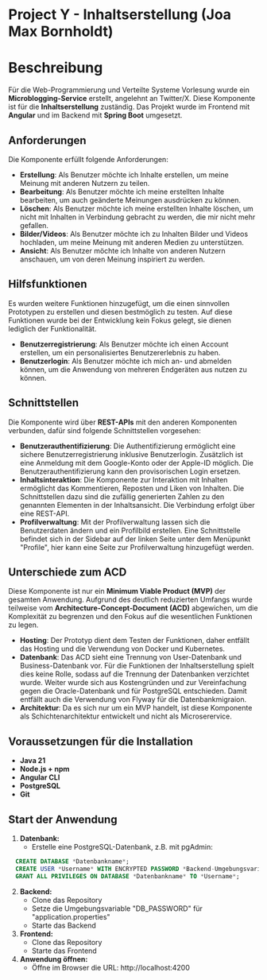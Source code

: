 Project Y - Inhaltserstellung (Joa Max Bornholdt)
=======
# Beschreibung
Für die Web-Programmierung und Verteilte Systeme Vorlesung wurde ein **Microblogging-Service** erstellt, angelehnt an Twitter/X. Diese Komponente ist für die **Inhaltserstellung** zuständig. Das Projekt wurde im Frontend mit **Angular** und im Backend mit **Spring Boot** umgesetzt.
## Anforderungen
Die Komponente erfüllt folgende Anforderungen:
- **Erstellung**: Als Benutzer möchte ich Inhalte erstellen, um meine Meinung mit anderen Nutzern zu teilen.
- **Bearbeitung**: Als Benutzer möchte ich meine erstellten Inhalte bearbeiten, um auch geänderte Meinungen ausdrücken zu können.
- **Löschen**: Als Benutzer möchte ich meine erstellten Inhalte löschen, um nicht mit Inhalten in Verbindung gebracht zu werden, die mir nicht mehr gefallen. 
- **Bilder/Videos**: Als Benutzer möchte ich zu Inhalten Bilder und Videos hochladen, um meine Meinung mit anderen Medien zu unterstützen.
- **Ansicht**: Als Benutzer möchte ich Inhalte von anderen Nutzern anschauen, um von deren Meinung inspiriert zu werden.

## Hilfsfunktionen
Es wurden weitere Funktionen hinzugefügt, um die einen sinnvollen Prototypen zu erstellen und diesen bestmöglich zu testen. Auf diese Funktionen wurde bei der Entwicklung kein Fokus gelegt, sie dienen lediglich der Funktionalität.
- **Benutzerregistrierung**: Als Benutzer möchte ich einen Account erstellen, um ein personalisiertes Benutzererlebnis zu haben.
- **Benutzerlogin**: Als Benutzer möchte ich mich an- und abmelden können, um die Anwendung von mehreren Endgeräten aus nutzen zu können.

## Schnittstellen
Die Komponente wird über **REST-APIs** mit den anderen Komponenten verbunden, dafür sind folgende Schnittstellen vorgesehen:
- **Benutzerauthentifizierung**:
  Die Authentifizierung ermöglicht eine sichere Benutzerregistrierung inklusive Benutzerlogin. Zusätzlich ist eine Anmeldung mit dem Google-Konto oder der Apple-ID möglich. Die Benutzerauthentifizierung kann den provisorischen Login ersetzen.
- **Inhaltsinteraktion**:
  Die Komponente zur Interaktion mit Inhalten ermöglicht das Kommentieren, Reposten und Liken von Inhalten. Die Schnittstellen dazu sind die zufällig generierten Zahlen zu den genannten Elementen in der Inhaltsansicht. Die Verbindung erfolgt über eine REST-API.
- **Profilverwaltung**:
  Mit der Profilverwaltung lassen sich die Benutzerdaten ändern und ein Profilbild erstellen. Eine Schnittstelle befindet sich in der Sidebar auf der linken Seite unter dem Menüpunkt "Profile", hier kann eine Seite zur Profilverwaltung hinzugefügt werden.

## Unterschiede zum ACD
Diese Komponente ist nur ein **Minimum Viable Product (MVP)** der gesamten Anwendung. Aufgrund des deutlich reduzierten Umfangs wurde teilweise vom **Architecture-Concept-Document (ACD)** abgewichen, um die Komplexität zu begrenzen und den Fokus auf die wesentlichen Funktionen zu legen.
- **Hosting**: Der Prototyp dient dem Testen der Funktionen, daher entfällt das Hosting und die Verwendung von Docker und Kubernetes.
- **Datenbank**: Das ACD sieht eine Trennung von User-Datenbank und Business-Datenbank vor. Für die Funktionen der Inhaltserstellung spielt dies keine Rolle, sodass auf die Trennung der Datenbanken verzichtet wurde. Weiter wurde sich aus Kostengründen und zur Vereinfachung gegen die Oracle-Datenbank und für PostgreSQL entschieden. Damit entfällt auch die Verwendung von Flyway für die Datenbankmigraion.
- **Architektur**: Da es sich nur um ein MVP handelt, ist diese Komponente als Schichtenarchitektur entwickelt und nicht als Microserervice.

## Voraussetzungen für die Installation
- **Java 21**
- **Node.js + npm**
- **Angular CLI**
- **PostgreSQL**
- **Git**

## Start der Anwendung
1. **Datenbank:**
   - Erstelle eine PostgreSQL-Datenbank, z.B. mit pgAdmin:
  ```sql
    CREATE DATABASE *Datenbankname*;
    CREATE USER *Username* WITH ENCRYPTED PASSWORD *Backend-Umgebungsvariable*;
    GRANT ALL PRIVILEGES ON DATABASE *Datenbankname* TO *Username*;
  ```
2. **Backend:**
   - Clone das Repository
   - Setze die Umgebungsvariable "DB_PASSWORD" für "application.properties"
   - Starte das Backend
3. **Frontend:**
   - Clone das Repository
   - Starte das Frontend
4. **Anwendung öffnen:**
   - Öffne im Browser die URL: http://localhost:4200
